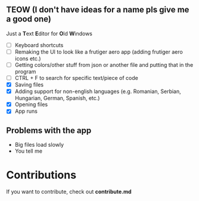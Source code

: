 ## TEOW (I don't have ideas for a name pls give me a good one)
Just a **T**ext **E**ditor for **O**ld **W**indows

- [ ] Keyboard shortcuts
- [ ] Remaking the UI to look like a frutiger aero app (adding frutiger aero icons etc.)
- [ ] Getting colors/other stuff from json or another file and putting that in the program
- [ ] CTRL + F to search for specific text/piece of code
- [x] Saving files
- [x] Adding support for non-english languages (e.g. Romanian, Serbian, Hungarian, German, Spanish, etc.)
- [x] Opening files
- [x] App runs

## Problems with the app
- Big files load slowly
- You tell me

# Contributions

If you want to contribute, check out **contribute.md**
